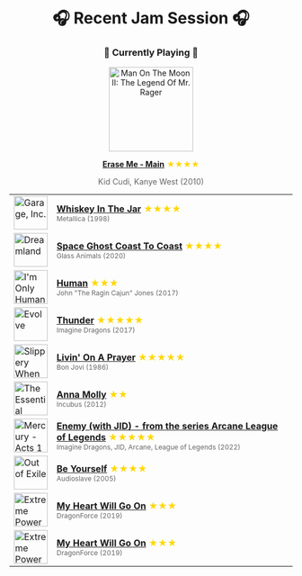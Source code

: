 <div align='center'>

# 🎧 Recent Jam Session 🎧

<h3>🎵 Currently Playing 🎵</h3>

<a href="https://open.spotify.com/track/6XkuklKiHYVTlVvWlTgQYP"><img src="https://i.scdn.co/image/ab67616d0000b27359e842b6a3566a141f27f815" width="150" height="150" alt="Man On The Moon II: The Legend Of Mr. Rager" /></a>

<b><a href="https://open.spotify.com/track/6XkuklKiHYVTlVvWlTgQYP">Erase Me - Main</a></b><span style="color: gold;"> ★★★★</span>

<span style="color: #666;">Kid Cudi, Kanye West (2010)</span>

<table style='margin: 0 auto; max-width: 550px;'>
<tr>
<td width="60"><a href="https://open.spotify.com/track/3ZpWy5rBZv2aLQAldnmTsP"><img src="https://i.scdn.co/image/ab67616d0000b2737e1f85f69323acac962516c4" width="60" height="60" alt="Garage, Inc." /></a></td>
<td><b><a href="https://open.spotify.com/track/3ZpWy5rBZv2aLQAldnmTsP">Whiskey In The Jar</a></b> <span style="color: gold;"> ★★★★</span><br><span style="font-size: 12px; color: #666;">Metallica (1998)</span></td>
</tr>
<tr>
<td width="60"><a href="https://open.spotify.com/track/0RZLmpEzGR2NHite6rvS5H"><img src="https://i.scdn.co/image/ab67616d0000b273712701c5e263efc8726b1464" width="60" height="60" alt="Dreamland" /></a></td>
<td><b><a href="https://open.spotify.com/track/0RZLmpEzGR2NHite6rvS5H">Space Ghost Coast To Coast</a></b> <span style="color: gold;"> ★★★★</span><br><span style="font-size: 12px; color: #666;">Glass Animals (2020)</span></td>
</tr>
<tr>
<td width="60"><a href="https://open.spotify.com/track/7Jd1bpQBw6Jc4eSfzTqEp1"><img src="https://i.scdn.co/image/ab67616d0000b273bf051e830a5f4a5f5290191e" width="60" height="60" alt="I'm Only Human After All" /></a></td>
<td><b><a href="https://open.spotify.com/track/7Jd1bpQBw6Jc4eSfzTqEp1">Human</a></b> <span style="color: gold;"> ★★★</span><br><span style="font-size: 12px; color: #666;">John "The Ragin Cajun" Jones (2017)</span></td>
</tr>
<tr>
<td width="60"><a href="https://open.spotify.com/track/1zB4vmk8tFRmM9UULNzbLB"><img src="https://i.scdn.co/image/ab67616d0000b2735675e83f707f1d7271e5cf8a" width="60" height="60" alt="Evolve" /></a></td>
<td><b><a href="https://open.spotify.com/track/1zB4vmk8tFRmM9UULNzbLB">Thunder</a></b> <span style="color: gold;"> ★★★★★</span><br><span style="font-size: 12px; color: #666;">Imagine Dragons (2017)</span></td>
</tr>
<tr>
<td width="60"><a href="https://open.spotify.com/track/37ZJ0p5Jm13JPevGcx4SkF"><img src="https://i.scdn.co/image/ab67616d0000b2731336b31b6a1799f0de5807ac" width="60" height="60" alt="Slippery When Wet" /></a></td>
<td><b><a href="https://open.spotify.com/track/37ZJ0p5Jm13JPevGcx4SkF">Livin' On A Prayer</a></b> <span style="color: gold;"> ★★★★★</span><br><span style="font-size: 12px; color: #666;">Bon Jovi (1986)</span></td>
</tr>
<tr>
<td width="60"><a href="https://open.spotify.com/track/5mfcFNV1pDNAwLguz9pFW0"><img src="https://i.scdn.co/image/ab67616d0000b273e8319498d4779ebc56e82c6b" width="60" height="60" alt="The Essential Incubus" /></a></td>
<td><b><a href="https://open.spotify.com/track/5mfcFNV1pDNAwLguz9pFW0">Anna Molly</a></b> <span style="color: gold;"> ★★</span><br><span style="font-size: 12px; color: #666;">Incubus (2012)</span></td>
</tr>
<tr>
<td width="60"><a href="https://open.spotify.com/track/3CIyK1V4JEJkg02E4EJnDl"><img src="https://i.scdn.co/image/ab67616d0000b273fc915b69600dce2991a61f13" width="60" height="60" alt="Mercury - Acts 1 & 2" /></a></td>
<td><b><a href="https://open.spotify.com/track/3CIyK1V4JEJkg02E4EJnDl">Enemy (with JID) - from the series Arcane League of Legends</a></b> <span style="color: gold;"> ★★★★★</span><br><span style="font-size: 12px; color: #666;">Imagine Dragons, JID, Arcane, League of Legends (2022)</span></td>
</tr>
<tr>
<td width="60"><a href="https://open.spotify.com/track/3zwmW1gM4E8FlHXV5nE16u"><img src="https://i.scdn.co/image/ab67616d0000b27307301dd5fedf5ad64cde4882" width="60" height="60" alt="Out of Exile" /></a></td>
<td><b><a href="https://open.spotify.com/track/3zwmW1gM4E8FlHXV5nE16u">Be Yourself</a></b> <span style="color: gold;"> ★★★★</span><br><span style="font-size: 12px; color: #666;">Audioslave (2005)</span></td>
</tr>
<tr>
<td width="60"><a href="https://open.spotify.com/track/2XdidRMHUsStcYW1Gujcry"><img src="https://i.scdn.co/image/ab67616d0000b273f884eba13ce42428430b6663" width="60" height="60" alt="Extreme Power Metal" /></a></td>
<td><b><a href="https://open.spotify.com/track/2XdidRMHUsStcYW1Gujcry">My Heart Will Go On</a></b> <span style="color: gold;"> ★★★</span><br><span style="font-size: 12px; color: #666;">DragonForce (2019)</span></td>
</tr>
<tr>
<td width="60"><a href="https://open.spotify.com/track/2XdidRMHUsStcYW1Gujcry"><img src="https://i.scdn.co/image/ab67616d0000b273f884eba13ce42428430b6663" width="60" height="60" alt="Extreme Power Metal" /></a></td>
<td><b><a href="https://open.spotify.com/track/2XdidRMHUsStcYW1Gujcry">My Heart Will Go On</a></b> <span style="color: gold;"> ★★★</span><br><span style="font-size: 12px; color: #666;">DragonForce (2019)</span></td>
</tr>
</table>
</div>

